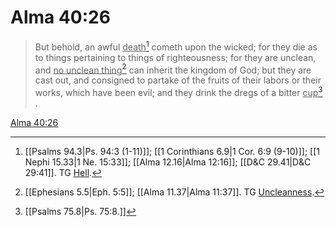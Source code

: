 # Alma 40:26

> But behold, an awful <u>death</u>[^a] cometh upon the wicked; for they die as to things pertaining to things of righteousness; for they are unclean, and <u>no unclean thing</u>[^b] can inherit the kingdom of God; but they are cast out, and consigned to partake of the fruits of their labors or their works, which have been evil; and they drink the dregs of a bitter <u>cup</u>[^c] .

[Alma 40:26](https://www.churchofjesuschrist.org/study/scriptures/bofm/alma/40?lang=eng&id=p26#p26)


[^a]: [[Psalms 94.3|Ps. 94:3 (1-11)]]; [[1 Corinthians 6.9|1 Cor. 6:9 (9-10)]]; [[1 Nephi 15.33|1 Ne. 15:33]]; [[Alma 12.16|Alma 12:16]]; [[D&C 29.41|D&C 29:41]]. TG [Hell](https://www.churchofjesuschrist.org/study/scriptures/tg/hell?lang=eng).
[^b]: [[Ephesians 5.5|Eph. 5:5]]; [[Alma 11.37|Alma 11:37]]. TG [Uncleanness](https://www.churchofjesuschrist.org/study/scriptures/tg/uncleanness?lang=eng).
[^c]: [[Psalms 75.8|Ps. 75:8.]]
